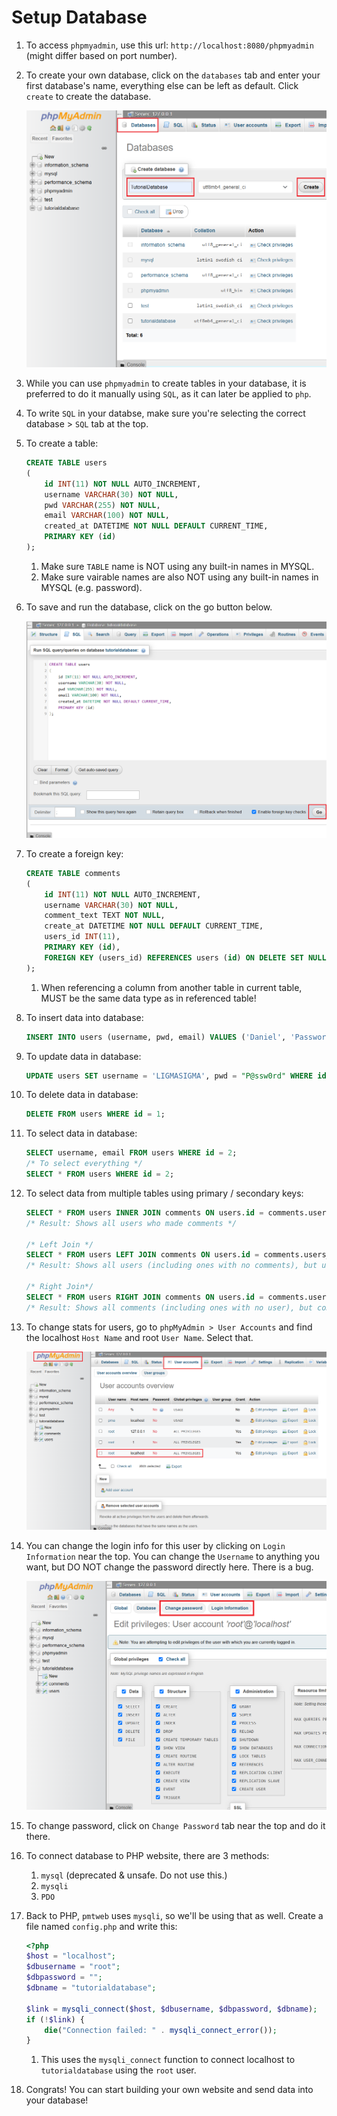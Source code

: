 # Setup Database
1. To access `phpmyadmin`, use this url: `http://localhost:8080/phpmyadmin` (might differ based on port number).

1. To create your own database, click on the `databases` tab and enter your first database's name, everything else can be left as default. Click `create` to create the database.

    ![](../images/create-database.png)

1. While you can use `phpmyadmin` to create tables in your database, it is preferred to do it manually using `SQL`, as it can later be applied to `php`.

1. To write `SQL` in your databse, make sure you're selecting the correct database > `SQL` tab at the top. 

1. To create a table:
    ```sql
    CREATE TABLE users
    (
        id INT(11) NOT NULL AUTO_INCREMENT,
        username VARCHAR(30) NOT NULL,
        pwd VARCHAR(255) NOT NULL,
        email VARCHAR(100) NOT NULL,
        created_at DATETIME NOT NULL DEFAULT CURRENT_TIME,
        PRIMARY KEY (id)
    );
    ```
    1. Make sure `TABLE` name is NOT using any built-in names in MYSQL.
    1. Make sure vairable names are also NOT using any built-in names in MYSQL (e.g. password).

1. To save and run the database, click on the go button below.

    ![](../images/go-database.png)

1. To create a foreign key:
    ```sql
    CREATE TABLE comments
    (
        id INT(11) NOT NULL AUTO_INCREMENT,
        username VARCHAR(30) NOT NULL,
        comment_text TEXT NOT NULL,
        create_at DATETIME NOT NULL DEFAULT CURRENT_TIME,
        users_id INT(11),
        PRIMARY KEY (id),
        FOREIGN KEY (users_id) REFERENCES users (id) ON DELETE SET NULL
    );
    ```
    1. When referencing a column from another table in current table, MUST be the same data type as in referenced table!

1. To insert data into database:
    ```sql
    INSERT INTO users (username, pwd, email) VALUES ('Daniel', 'Password', 'Dandadan@gmail.com');
    ```

1. To update data in database:
    ```sql
    UPDATE users SET username = 'LIGMASIGMA', pwd = "P@ssw0rd" WHERE id = 2;
    ```

1. To delete data in database:
    ```sql
    DELETE FROM users WHERE id = 1;
    ```

1. To select data in database:
    ```sql
    SELECT username, email FROM users WHERE id = 2;
    /* To select everything */
    SELECT * FROM users WHERE id = 2;
    ```

1. To select data from multiple tables using primary / secondary keys:
    ```sql
    SELECT * FROM users INNER JOIN comments ON users.id = comments.users_id;
    /* Result: Shows all users who made comments */

    /* Left Join */
    SELECT * FROM users LEFT JOIN comments ON users.id = comments.users_id;
    /* Result: Shows all users (including ones with no comments), but users with no comments will have NULL shown under comments */

    /* Right Join*/
    SELECT * FROM users RIGHT JOIN comments ON users.id = comments.users_id;
    /* Result: Shows all comments (including ones with no user), but comments with no user will have NULL shown under user */
    ```

1. To change stats for users, go to `phpMyAdmin > User Accounts` and find the localhost `Host Name` and root `User Name`. Select that.

    ![](../images/php-users.png)

1. You can change the login info for this user by clicking on `Login Information` near the top. You can change the `Username` to anything you want, but DO NOT change the password directly here. There is a bug.

    ![](../images/user-account.png)

1. To change password, click on `Change Password` tab near the top and do it there.

1. To connect database to PHP website, there are 3 methods:
    1. `mysql` (deprecated & unsafe. Do not use this.)
    1. `mysqli`
    1. `PDO`

1. Back to PHP, `pmtweb` uses `mysqli`, so we'll be using that as well. Create a file named `config.php` and write this:
    ```php
    <?php
    $host = "localhost";
    $dbusername = "root";
    $dbpassword = "";
    $dbname = "tutorialdatabase";

    $link = mysqli_connect($host, $dbusername, $dbpassword, $dbname);
    if (!$link) {
        die("Connection failed: " . mysqli_connect_error());
    }
    ```
    1. This uses the `mysqli_connect` function to connect localhost to `tutorialdatabase` using the `root` user.

1. Congrats! You can start building your own website and send data into your database!